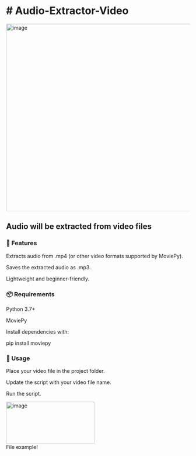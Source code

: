 <h1># Audio-Extractor-Video</h1>
<img width="768" height="512" alt="image" src="https://github.com/user-attachments/assets/ca7b027c-ee50-4820-8077-bb14a420bc9a" />

<h2>Audio will be extracted from video files</h2>

<h3>🚀 Features</h3>

Extracts audio from .mp4 (or other video formats supported by MoviePy).

Saves the extracted audio as .mp3.

Lightweight and beginner-friendly.

<h3>📦 Requirements</h3>

Python 3.7+

MoviePy

Install dependencies with:

pip install moviepy

<h3>📝 Usage</h3>

Place your video file in the project folder.

Update the script with your video file name.

Run the script.

<img width="242" height="115" alt="image" src="https://github.com/user-attachments/assets/7ed260d5-a0b1-42d3-870b-32315f50a488" /> <br>
File example!
